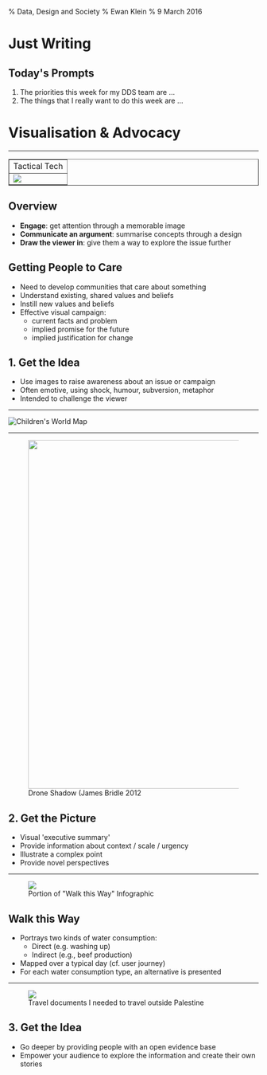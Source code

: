 % Data, Design and Society
% Ewan Klein
% 9  March 2016


# Just Writing

## Today's Prompts

1. The priorities this week for my DDS team are ...
2. The things that I really want to do this week are ...

# Visualisation &amp; Advocacy

---

<table border="1">
<tr>
	<td>Tactical Tech <https://tacticaltech.org></td>	
</tr>
<tr>
	<td><img src="https://edinburghlivinglab.github.io/dds/images/vifa_cover.tiff"></td>	
</tr>
</table>



## Overview

* **Engage**: get attention through a memorable image
* **Communicate an argument**: summarise concepts through a design
* **Draw the viewer in**: give them a way to explore the issue further

## Getting People to Care

* Need to develop communities that care about something
* Understand existing, shared values and beliefs
* Instill new values and beliefs
* Effective visual campaign:
	* current facts and problem
	* implied promise for the future
	* implied justification for change



## 1. Get the Idea

* Use images to raise awareness about an issue or campaign
* Often emotive, using shock, humour, subversion, metaphor
* Intended to challenge the viewer

---


![Children's World Map](http://srsg.violenceagainstchildren.org/sites/default/files/maps/children_map/children_map_2014.jpg)

---

<figure>
<img src="https://farm9.staticflickr.com/8464/8075642816_8db62e0779_h.jpg" style="width: 700px;">
<figcaption>Drone Shadow (James Bridle 2012</figcaption>
</figure>
<!-- ![Drone Shadow (James Bridle 2012)](https://farm9.staticflickr.com/8464/8075642816_8db62e0779_h.jpg) -->



## 2. Get the Picture

* Visual 'executive summary'
* Provide information about context / scale / urgency
* Illustrate a complex point
* Provide novel perspectives

---

<figure>
<img src="https://edinburghlivinglab.github.io/dds/images/water_footprint.tiff">
<figcaption>Portion of "Walk this Way" Infographic</figcaption>
</figure>

## Walk this Way

* Portrays two kinds of water consumption:
	* Direct (e.g. washing up)
	* Indirect (e.g., beef production)
* Mapped over a typical day (cf. user journey)
* For each water consumption type, an alternative is presented


---

<figure>
<img src="http://arenaofspeculation.org/wp-content/uploads/2011/05/DocumentsThatINeeded.jpg">
<figcaption>Travel documents I needed to travel outside Palestine</figcaption>
</figure>


## 3. Get the Idea

* Go deeper by providing people with an open evidence base
* Empower your audience to explore the information and create their own stories




<!--

# Image Credits


* Children's Map: <http://srsg.violenceagainstchildren.org/page/children_world_map>
* Drone Shadow: <http://shorttermmemoryloss.com/portfolio/project/drone-shadows/>
* Water Footprint: <https://www.good.is/infographics/transparency-how-much-water-do-you-use>
* Palestine Travel Documents: <http://arenaofspeculation.org/2011/05/28/subjective-atlas-of-palestine/>
 -->